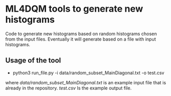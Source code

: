 # ML4DQM tools to generate new histograms
Code to generate new histograms based on random histograms chosen from the input files. Eventually it will generate based on a file with input histograms.



## Usage of the tool

* python3 run_file.py -i data/random_subset_MainDiagonal.txt -o test.csv

where *data/random_subset_MainDiagonal.txt* is an example input file that is already in the repository. *test.csv* Is the example output file.
